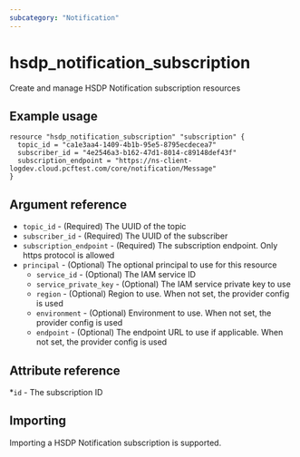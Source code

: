 ```yaml
---
subcategory: "Notification"
---
```


# hsdp_notification_subscription

Create and manage HSDP Notification subscription resources

## Example usage

```hcl
resource "hsdp_notification_subscription" "subscription" {
  topic_id = "ca1e3aa4-1409-4b1b-95e5-8795ecdecea7"
  subscriber_id = "4e2546a3-b162-47d1-8014-c89148def43f"
  subscription_endpoint = "https://ns-client-logdev.cloud.pcftest.com/core/notification/Message"
}
```

## Argument reference

* `topic_id` - (Required) The UUID of the topic
* `subscriber_id` - (Required) The UUID of the subscriber
* `subscription_endpoint` - (Required) The subscription endpoint. Only https protocol is allowed
* `principal` - (Optional) The optional principal to use for this resource
    * `service_id` - (Optional) The IAM service ID
    * `service_private_key` - (Optional) The IAM service private key to use
    * `region` - (Optional) Region to use. When not set, the provider config is used
    * `environment` - (Optional) Environment to use. When not set, the provider config is used
    * `endpoint` - (Optional) The endpoint URL to use if applicable. When not set, the provider config is used

## Attribute reference

*`id` - The subscription ID

## Importing

Importing a HSDP Notification subscription is supported.
